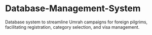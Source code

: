 # Database-Management-System
Database system to streamline Umrah campaigns for foreign pilgrims, facilitating registration, category selection, and visa management.
